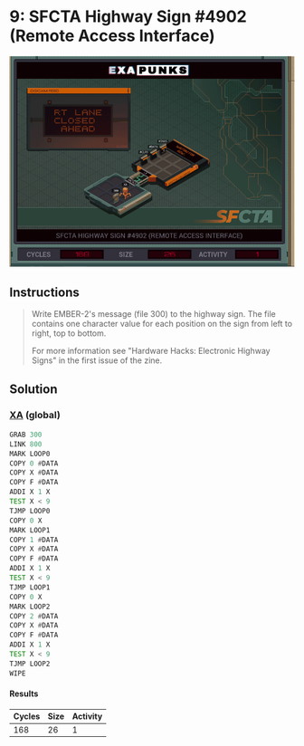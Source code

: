 # 9: SFCTA Highway Sign #4902 (Remote Access Interface)

<div align="center"><img src="EXAPUNKS - SFCTA Highway Sign 4902 (168, 26, 1, 2023-07-31-12-13-25).gif" /></div>

## Instructions
> Write EMBER-2's message (file 300) to the highway sign. The file contains one character value for each position on the sign from left to right, top to bottom.
> 
> For more information see "Hardware Hacks: Electronic Highway Signs" in the first issue of the zine.

## Solution

### [XA](XA.exa) (global)
```asm
GRAB 300
LINK 800
MARK LOOP0
COPY 0 #DATA
COPY X #DATA
COPY F #DATA
ADDI X 1 X
TEST X < 9
TJMP LOOP0
COPY 0 X
MARK LOOP1
COPY 1 #DATA
COPY X #DATA
COPY F #DATA
ADDI X 1 X
TEST X < 9
TJMP LOOP1
COPY 0 X
MARK LOOP2
COPY 2 #DATA
COPY X #DATA
COPY F #DATA
ADDI X 1 X
TEST X < 9
TJMP LOOP2
WIPE
```

#### Results
| Cycles | Size | Activity |
|--------|------|----------|
| 168    | 26   | 1        |
